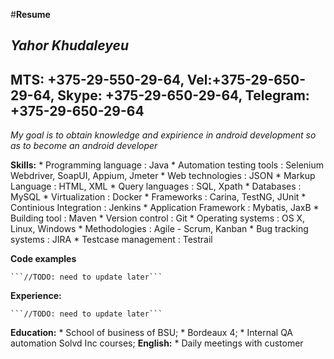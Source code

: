 #**Resume**

## *Yahor Khudaleyeu*

## MTS: +375-29-550-29-64, Vel:+375-29-650-29-64, Skype: +375-29-650-29-64, Telegram: +375-29-650-29-64

*My goal is to obtain knowledge and expirience in android development so as to become an android developer*

**Skills:**
	*	Programming language : Java
	*	Automation testing tools : Selenium Webdriver, SoapUI, Appium, Jmeter
	*	Web technologies : JSON
	*	Markup Language : HTML, XML
	*	Query languages : SQL, Xpath
	*	Databases : MySQL
	*	Virtualization : Docker
	*	Frameworks : Carina, TestNG, JUnit
	*	Continious Integration : Jenkins
	*	Application Framework : Mybatis, JaxB
	*	Building tool : Maven
	*	Version control : Git
	*	Operating systems : OS X, Linux, Windows
	*	Methodologies : Agile - Scrum, Kanban
	*	Bug tracking systems : JIRA
	*	Testcase management : Testrail 

**Code examples**

	```//TODO: need to update later```

**Experience:**

	```//TODO: need to update later```

**Education:**
	*	School of business of BSU;
	*	Bordeaux 4;
	*	Internal QA automation Solvd Inc courses;
**English:**
	*	Daily meetings with customer
